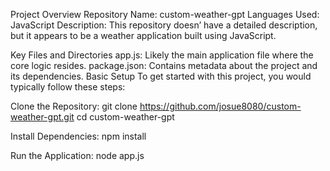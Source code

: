 Project Overview
Repository Name: custom-weather-gpt
Languages Used: JavaScript
Description: This repository doesn’ have a detailed description, but it appears to be a weather application built using JavaScript.

Key Files and Directories
app.js: Likely the main application file where the core logic resides.
package.json: Contains metadata about the project and its dependencies.
Basic Setup
To get started with this project, you would typically follow these steps:

Clone the Repository:
git clone https://github.com/josue8080/custom-weather-gpt.git
cd custom-weather-gpt

Install Dependencies:
npm install

Run the Application:
node app.js


